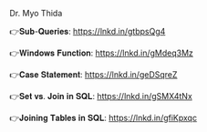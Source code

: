 Dr. Myo Thida

👉𝐒𝐮𝐛-𝐐𝐮𝐞𝐫𝐢𝐞𝐬: https://lnkd.in/gtbpsQg4

👉𝐖𝐢𝐧𝐝𝐨𝐰𝐬 𝐅𝐮𝐧𝐜𝐭𝐢𝐨𝐧: https://lnkd.in/gMdeq3Mz

👉𝐂𝐚𝐬𝐞 𝐒𝐭𝐚𝐭𝐞𝐦𝐞𝐧𝐭: https://lnkd.in/geDSqreZ

👉𝐒𝐞𝐭 𝐯𝐬. 𝐉𝐨𝐢𝐧 𝐢𝐧 𝐒𝐐𝐋: https://lnkd.in/gSMX4tNx

👉𝐉𝐨𝐢𝐧𝐢𝐧𝐠 𝐓𝐚𝐛𝐥𝐞𝐬 𝐢𝐧 𝐒𝐐𝐋: https://lnkd.in/gfiKpxqc
